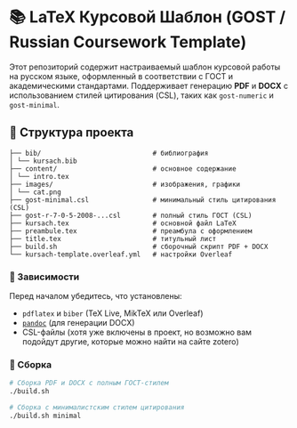 # 📚 LaTeX Курсовой Шаблон (GOST / Russian Coursework Template)

Этот репозиторий содержит настраиваемый шаблон курсовой работы на русском языке, оформленный в соответствии с ГОСТ и академическими стандартами. Поддерживает генерацию **PDF** и **DOCX** с использованием стилей цитирования (CSL), таких как `gost-numeric` и `gost-minimal`.

## 📁 Структура проекта
```
├── bib/                            # библиография
│ └── kursach.bib
├── content/                        # основное содержание
│ └── intro.tex
├── images/                         # изображения, графики
│ └── cat.png
├── gost-minimal.csl                # минимальный стиль цитирования (CSL)
├── gost-r-7-0-5-2008-...csl        # полный стиль ГОСТ (CSL)
├── kursach.tex                     # основной файл LaTeX
├── preambule.tex                   # преамбула с оформлением
├── title.tex                       # титульный лист
├── build.sh                        # сборочный скрипт PDF + DOCX
└── kursach-template.overleaf.yml   # настройки Overleaf
```
### 🔧 Зависимости

Перед началом убедитесь, что установлены:

- `pdflatex` и `biber` (TeX Live, MikTeX или Overleaf)
- [`pandoc`](https://pandoc.org/) (для генерации DOCX)
- CSL-файлы (хотя уже включены в проект, но возможно вам подойдут другие, которые можно найти на сайте zotero)

### 🔨 Сборка

```bash
# Сборка PDF и DOCX с полным ГОСТ-стилем
./build.sh

# Сборка с минималистским стилем цитирования
./build.sh minimal
```




